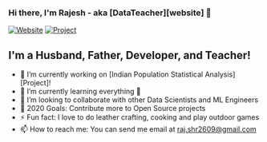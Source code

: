 ### Hi there, I'm Rajesh - aka [DataTeacher][website] 👋

[![Website](https://google.com)](https://google.com)
[![Project](https://www.kaggle.com/sm261998/indian-population-stats-for-data-analysis)](https://kaggle.com)

## I'm a Husband, Father, Developer, and Teacher!

- 🔭 I’m currently working on [Indian Population Statistical Analysis][Project]!
- 🌱 I’m currently learning everything 🤣
- 👯 I’m looking to collaborate with other Data Scientists and ML Engineers
- 🥅 2020 Goals: Contribute more to Open Source projects
- ⚡ Fun fact: I love to do leather crafting, cooking and play outdoor games
- 📫 How to reach me: You can send me email at raj.shr2609@gmail.com